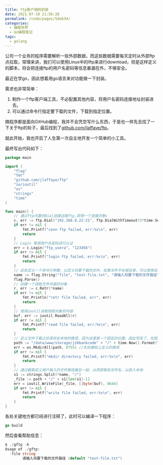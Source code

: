 ```yaml
---
title: ftp客户端的封装
date: 2021-07-10 21:56:28
permalink: /code/pages/5deb34/
categories:
  - 编程世界
  - Go编程笔记 
tags: 
  - golang
---
```


公司一个业务的程序需要解析一些外部数据，而这些数据需要每天定时从外部ftp点拉取，常理来讲，我们可以使用Linux中的lftp来进行download，但是这样定义的脚本，将会把连接ftp的用户名密码等信息暴漏在外，不够安全。

最近在学go，因此想着用go语言来对功能做一下封装。

需求也非常简单：

1. 制作一个ftp客户端工具，不必配置其他内容，将用户名密码连接地址封装进去。
2. 可以通过命令行指定要下载的文件，下载到指定位置。

搞程序都是面向GitHub编程，我并不会凭空写什么东西，于是也一样先去找了一下关于ftp的轮子，最后找到了[github.com/jlaffaye/ftp](https://github.com/jlaffaye/ftp)。

就此开始，我也开启了人生第一次自主地开发一个简单的小工具。

最终写出代码如下：

```go
package main

import (
	"flag"
	"fmt"
	"github.com/jlaffaye/ftp"
	"io/ioutil"
	"os"
	"strings"
	"time"
)

func main() {
	// 通过ftp内置的Dial连接远程ftp,获得一个连接对象c
	c, err := ftp.Dial("192.168.0.22:21", ftp.DialWithTimeout(5*time.Second))
	if err != nil {
		fmt.Printf("conn ftp failed, err:%v\n", err)
		return
	}
	// Login 使用用户名密码进行认证
	err = c.Login("ftp_usera", "123456")
	if err != nil {
		fmt.Printf("login ftp failed, err:%v\n", err)
		return
	}
	// 此处定义一个命令行参数，以定义将要下载的文件，如果文件不在根目录，可以使用全路径
	name := flag.String("file", "test-file.txt", "请输入将要下载的文件路径")
	flag.Parse()
	// 创建一个读取文件内容的对象
	r, err := c.Retr(*name)
	if err != nil {
		fmt.Println("retr file failed, err", err)
		return
	}
	// 使用ioutil读取刚刚对象的内容
	buf, err := ioutil.ReadAll(r)
	if err != nil {
		fmt.Printf("read file failed, err:%v\n", err)
		return
	}
	// 定义文件下载之后保存在本地的路径，因为这里是一个固定的位置，因此写死了，在固定路径下，按天进行分割保存
	path := "/data/www/storage/jzbbankcode" + "/" + time.Now().Format("20060102")
	err = os.MkdirAll(path, 0755) //先创建如上定义的路径
	if err != nil {
		fmt.Printf("mkdir directory failed, err:%v\n", err)
		return
	}
	// 通过截取定义用户输入的文件路径最后一段，从而获取到文件名，以放入本地
	s1 := strings.Split(*name, "/")
	_file := path + "/" + s1[len(s1)-1]
	err = ioutil.WriteFile(_file, []byte(buf), 0644)
	if err != nil {
		fmt.Printf("write file failed, err:%v\n", err)
		return
	}
}
```

各处关键地方都已经进行注释了，此时可以编译一下程序：

```go
go build
```

然后查看帮助信息：

```go
$ ./gftp -h
Usage of ./gftp:
  -file string
        请输入将要下载的文件路径 (default "test-file.txt")
```